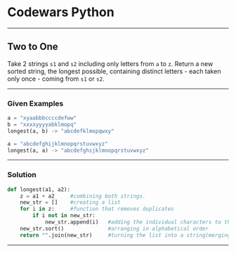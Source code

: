 # Codewars Python


---
## Two to One
Take 2 strings `s1` and `s2` including only letters from `a` to `z`. Return a new sorted string, the longest possible, containing distinct letters - each taken only once - coming from `s1` or `s2`.


---
### Given Examples

```python
a = "xyaabbbccccdefww"
b = "xxxxyyyyabklmopq"
longest(a, b) -> "abcdefklmopqwxy"

a = "abcdefghijklmnopqrstuvwxyz"
longest(a, a) -> "abcdefghijklmnopqrstuvwxyz"
```
---

### Solution

```python
def longest(a1, a2):
    z = a1 + a2     #combining both strings.
    new_str = []    #creating a list
    for i in z:     #function that removes duplicates
        if i not in new_str:
            new_str.append(i)   #adding the individual characters to the list
    new_str.sort()              #arranging in alphabetical order
    return "".join(new_str)     #turning the list into a string(merging)
```
---

